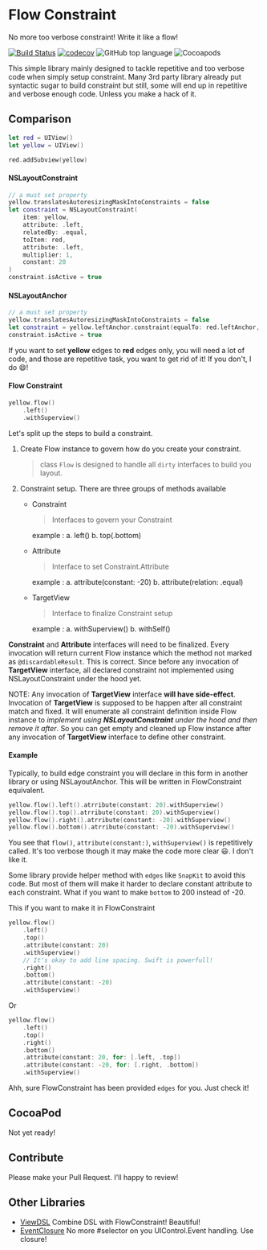 # Flow Constraint

No more too verbose constraint! Write it like a flow!

[![Build Status](https://travis-ci.org/muizidn/flowconstraint.svg?branch=master)](https://travis-ci.org/muizidn/flowconstraint)
[![codecov](https://codecov.io/gh/muizidn/flowconstraint/branch/master/graph/badge.svg)](https://codecov.io/gh/muizidn/flowconstraint)
![GitHub top language](https://img.shields.io/github/languages/top/muizidn/flowconstraint.svg?color=orange)
![Cocoapods](https://img.shields.io/cocoapods/v/flowconstraint.svg?color=red)

This simple library mainly designed to tackle repetitive and too verbose code when simply setup constraint. Many 3rd party library already put syntactic sugar to build constraint but still, some will end up in repetitive and verbose enough code. Unless you make a hack of it.

## Comparison

```swift
let red = UIView()
let yellow = UIView()

red.addSubview(yellow)
```

#### NSLayoutConstraint
```swift
// a must set property
yellow.translatesAutoresizingMaskIntoConstraints = false
let constraint = NSLayoutConstraint(
    item: yellow,
    attribute: .left,
    relatedBy: .equal,
    toItem: red,
    attribute: .left,
    multiplier: 1,
    constant: 20
)
constraint.isActive = true
```

#### NSLayoutAnchor
```swift
// a must set property
yellow.translatesAutoresizingMaskIntoConstraints = false
let constraint = yellow.leftAnchor.constraint(equalTo: red.leftAnchor, constant: 20)
constraint.isActive = true
```

If you want to set **yellow** edges to **red** edges only, you will need a lot of code, and those are repetitive task, you want to get rid of it! If you don't, I do 😄!

#### Flow Constraint
```swift
yellow.flow()
    .left()
    .withSuperview()
```

Let's split up the steps to build a constraint.
1. Create Flow instance to govern how do you create your constraint.
    > class `Flow` is designed to handle all `dirty` interfaces to build you layout.

2. Constraint setup.
There are three groups of methods available
    - Constraint
        > Interfaces to govern your Constraint

        example :
            a. left()
            b. top(.bottom)
    
    - Attribute
        > Interface to set Constraint.Attribute
    
        example :
            a. attribute(constant: -20)
            b. attribute(relation: .equal)

    - TargetView
        > Interface to finalize Constraint setup
    
        example :
            a. withSuperview()
            b. withSelf()

**Constraint** and **Attribute** interfaces will need to be finalized. Every invocation will return current Flow instance which the method not marked as `@discardableResult`. This is correct. Since before any invocation of **TargetView** interface, all declared constraint not implemented using NSLayoutConstraint under the hood yet.

NOTE: Any invocation of **TargetView** interface **will have side-effect**. Invocation of **TargetView** is supposed to be happen after all constraint match and fixed. It will enumerate all constraint definition inside Flow instance to *implement using **NSLayoutConstraint** under the hood and then remove it after*. So you can get empty and cleaned up Flow instance after any invocation of **TargetView** interface to define other constraint.

#### Example
Typically, to build edge constraint you will declare in this form in another library or using NSLayoutAnchor. This will be written in FlowConstraint equivalent.
```swift
yellow.flow().left().atrribute(constant: 20).withSuperview()
yellow.flow().top().atrribute(constant: 20).withSuperview()
yellow.flow().right().atrribute(constant: -20).withSuperview()
yellow.flow().bottom().atrribute(constant: -20).withSuperview()
```

You see that `flow()`, `attribute(constant:)`, `withSuperview()` is repetitively called. It's too verbose though it may make the code more clear 😃. I don't like it.

Some library provide helper method with `edges` like `SnapKit` to avoid this code. But most of them will make it harder to declare constant attribute to each constraint. What if you want to make `bottom` to 200 instead of -20.

This if you want to make it in FlowConstraint
```swift
yellow.flow()
    .left()
    .top()
    .attribute(constant: 20)
    .withSuperview()
    // It's okay to add line spacing. Swift is powerfull!
    .right()
    .bottom()
    .attribute(constant: -20)
    .withSuperview()
```
Or
```swift
yellow.flow()
    .left()
    .top()
    .right()
    .bottom()
    .attribute(constant: 20, for: [.left, .top])
    .attribute(constant: -20, for: [.right, .bottom])
    .withSuperview()
```
Ahh, sure FlowConstraint has been provided `edges` for you. Just check it!

## CocoaPod
Not yet ready!

## Contribute
Please make your Pull Request. I'll happy to review!

## Other Libraries
- [ViewDSL](http://github.com/muizidn/viewdsl) Combine DSL with FlowConstraint! Beautiful!
- [EventClosure](http://github.com/muizidn/eventclosure) No more #selector on you UIControl.Event handling. Use closure!